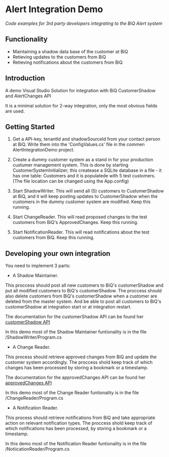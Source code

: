 # Alert Integration Demo

_Code examples for 3rd party developers integrating to the BiQ Alert system_

## Functionality

- Maintaining a shadow data base of the customer at BiQ
- Retieving updates to the customers from BiQ
- Retieving notifications about the customers from BiQ

## Introduction 
A demo Visual Studio Solution for integration with BiQ CustomerShadow and AlertChanges API

It is a minimal solution for 2-way integration, only the most obvious fields are used.

## Getting Started
1. Get a API-key, tenantId and shadowSourceId from your contact person at BiQ. Write them into the 'ConfigValues.cs' file in the commen AlertIntegrationDemo project.

2. Create a dummy customer system as a stand in for your production custumer management system. This is done by starting CustomerSystemInitializer; this createase a SQLite database in a file - it has one table: Customers and it is populatede with 5 test customers. (The file location can be changed using the App.config)

3. Start ShadowWriter. This will send all (5) customers to CustomerShadow at BiQ, and it will keep posting updates to CustomerShadow when the customers in the dummy customer system are modified. Keep this running.

4. Start ChangeReader. This will read proposed changes to the test customers from BiQ's ApprovedChanges. Keep this running.

5. Start NotificationReader. This will read notifications about the test customers from BiQ. Keep this running.

## Developing your own integration

You need to implement 3 parts: 

* A Shadow Maintainer. 

This proccess should post all new customers to BiQ's customerShadow and put all modified customers to BiQ's customerShadow. The proccess should also delete customers from BiQ's customerShadow when a customer are deleted from the master system. And be able to post all customers to BiQ's customerShadow at integration start or at integration restart.

The documentation for the customerShadow API can be found her [customerShadow API](https://alert.biq.dk/swagger-ui/#!/Shadow32Customers/CustomerPostRequesttenantidshadowsourcesshadowsourceidcustomers_Post)

In this demo most of the Shadow Maintainer funtionality is in the file /ShadowWriter/Program.cs

* A Change Reader. 
 
This process should retrieve approved changes from BiQ and update the customer system accordingly. The proccess shold keep track of which changes has been processed by storing a bookmark or a timestamp.

The documentation for the approvedChanges API can be found her [approvedChanges API](https://alert-changes.biq.dk/swagger-ui/)

In this demo most of the Change Reader funtionality is in the file /ChangeReader/Program.cs

* A Notification Reader.

This process should retrieve notifications from BiQ and take appropriate action on relevant notification types. The proccess shold keep track of which notifications has been processed, by storing a bookmark or a timestamp.

In this demo most of the Notification Reader funtionality is in the file /NotiicationReader/Program.cs
